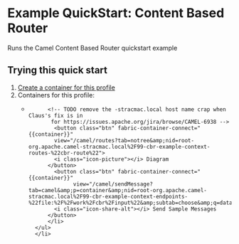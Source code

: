 # Example QuickStart: Content Based Router

Runs the Camel Content Based Router quickstart example

## Trying this quick start

<ol ng-init="profile = 'example-quickstarts-cbr'">
  <div fabric-containers="containers" profile="{{profile}}">
    <li>
      <a class="btn" href="#/fabric/containers/createContainer?profileIds={{profile}}"><i class="icon-plus"></i> Create a container for this profile</a>
    </li>
    <li>
      Containers for this profile:
      <ul>
    	  <li ng-repeat="container in containers">
          <span fabric-container-link="{{container}}"/>
        
          <!-- TODO remove the -stracmac.local host name crap when Claus's fix is in
           for https://issues.apache.org/jira/browse/CAMEL-6938 -->
    	    <button class="btn" fabric-container-connect="{{container}}" 
            view="/camel/routes?tab=notree&amp;nid=root-org.apache.camel-stracmac.local%2F99-cbr-example-context-routes-%22cbr-route%22">
            <i class="icon-picture"></i> Diagram
          </button>
    	    <button class="btn" fabric-container-connect="{{container}}"
                  view="/camel/sendMessage?tab=camel&amp;p=container&amp;nid=root-org.apache.camel-stracmac.local%2F99-cbr-example-context-endpoints-%22file:%2F%2Fwork%2Fcbr%2Finput%22&amp;subtab=choose&amp;q=data%2F">
            <i class="icon-share-alt"></i> Send Sample Messages
          </button>
    	  </li>
      </ul>
	  </li>
  </div>
</ol>

